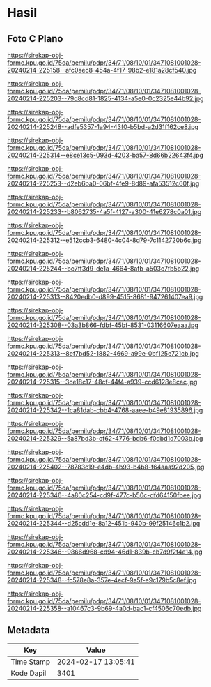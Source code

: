 # Hasil

## Foto C Plano

https://sirekap-obj-formc.kpu.go.id/75da/pemilu/pdpr/34/71/08/10/01/3471081001028-20240214-225158--afc0aec8-454a-4f17-98b2-e181a28cf540.jpg

https://sirekap-obj-formc.kpu.go.id/75da/pemilu/pdpr/34/71/08/10/01/3471081001028-20240214-225203--79d8cd81-1825-4134-a5e0-0c2325e44b92.jpg

https://sirekap-obj-formc.kpu.go.id/75da/pemilu/pdpr/34/71/08/10/01/3471081001028-20240214-225248--adfe5357-1a94-43f0-b5bd-a2d31f162ce8.jpg

https://sirekap-obj-formc.kpu.go.id/75da/pemilu/pdpr/34/71/08/10/01/3471081001028-20240214-225314--e8ce13c5-093d-4203-ba57-8d66b22643f4.jpg

https://sirekap-obj-formc.kpu.go.id/75da/pemilu/pdpr/34/71/08/10/01/3471081001028-20240214-225253--d2eb6ba0-06bf-4fe9-8d89-afa53512c60f.jpg

https://sirekap-obj-formc.kpu.go.id/75da/pemilu/pdpr/34/71/08/10/01/3471081001028-20240214-225233--b8062735-4a5f-4127-a300-41e6278c0a01.jpg

https://sirekap-obj-formc.kpu.go.id/75da/pemilu/pdpr/34/71/08/10/01/3471081001028-20240214-225312--e512ccb3-6480-4c04-8d79-7c1142720b6c.jpg

https://sirekap-obj-formc.kpu.go.id/75da/pemilu/pdpr/34/71/08/10/01/3471081001028-20240214-225244--bc7ff3d9-de1a-4664-8afb-a503c7fb5b22.jpg

https://sirekap-obj-formc.kpu.go.id/75da/pemilu/pdpr/34/71/08/10/01/3471081001028-20240214-225313--8420edb0-d899-4515-8681-947261407ea9.jpg

https://sirekap-obj-formc.kpu.go.id/75da/pemilu/pdpr/34/71/08/10/01/3471081001028-20240214-225308--03a3b866-fdbf-45bf-8531-03116607eaaa.jpg

https://sirekap-obj-formc.kpu.go.id/75da/pemilu/pdpr/34/71/08/10/01/3471081001028-20240214-225313--8ef7bd52-1882-4669-a99e-0bf125e721cb.jpg

https://sirekap-obj-formc.kpu.go.id/75da/pemilu/pdpr/34/71/08/10/01/3471081001028-20240214-225315--3ce18c17-48cf-44f4-a939-ccd6128e8cac.jpg

https://sirekap-obj-formc.kpu.go.id/75da/pemilu/pdpr/34/71/08/10/01/3471081001028-20240214-225342--1ca81dab-cbb4-4768-aaee-b49e81935896.jpg

https://sirekap-obj-formc.kpu.go.id/75da/pemilu/pdpr/34/71/08/10/01/3471081001028-20240214-225329--5a87bd3b-cf62-4776-bdb6-f0dbd1d7003b.jpg

https://sirekap-obj-formc.kpu.go.id/75da/pemilu/pdpr/34/71/08/10/01/3471081001028-20240214-225402--78783c19-e4db-4b93-b4b8-f64aaa92d205.jpg

https://sirekap-obj-formc.kpu.go.id/75da/pemilu/pdpr/34/71/08/10/01/3471081001028-20240214-225346--4a80c254-cd9f-477c-b50c-dfd64150fbee.jpg

https://sirekap-obj-formc.kpu.go.id/75da/pemilu/pdpr/34/71/08/10/01/3471081001028-20240214-225344--d25cdd1e-8a12-451b-940b-99f25146c1b2.jpg

https://sirekap-obj-formc.kpu.go.id/75da/pemilu/pdpr/34/71/08/10/01/3471081001028-20240214-225346--9866d968-cd94-46d1-839b-cb7d9f2f4e14.jpg

https://sirekap-obj-formc.kpu.go.id/75da/pemilu/pdpr/34/71/08/10/01/3471081001028-20240214-225348--fc578e8a-357e-4ecf-9a5f-e9c179b5c8ef.jpg

https://sirekap-obj-formc.kpu.go.id/75da/pemilu/pdpr/34/71/08/10/01/3471081001028-20240214-225358--a10467c3-9b69-4a0d-bac1-cf4506c70edb.jpg


## Metadata

| Key        | Value               |
| ---------- | ------------------- |
| Time Stamp | 2024-02-17 13:05:41 |
| Kode Dapil | 3401                |



